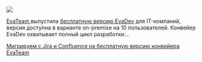<!--2025-04-17 12:22:15-->
<div class="yb">
  <div class="rss habr"><img src="https://habrastorage.org/getpro/habr/upload_files/d0d/07b/bd9/d0d07bbd9865e58c0d0e914e1b4ab739.png" /><p><a href="https://www.evateam.ru/" rel="noopener noreferrer nofollow"><u>EvaTeam&nbsp;</u></a>выпустила&nbsp;<a href="https://www.evateam.ru/free-version/" rel="noopener noreferrer nofollow"><u>бесплатную версию EvaDev</u></a>&nbsp;для IT-компаний, версия доступна в варианте on-premise на 10 пользователей.&nbsp;Конвейер EvaDev охватывает полный цикл разработки... <p class="titl"><a href="https://habr.com/ru/news/901768/?utm_source=habrahabr&utm_medium=rss&utm_campaign=901768">Мигрируем с Jira и Confluence на бесплатную версию конвейера EvaTeam</a></p></div>
</div>
